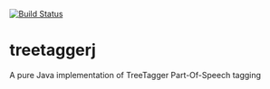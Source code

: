[![Build Status](https://travis-ci.org/dcram/treetaggerj.svg?branch=master)](https://travis-ci.org/dcram/treetaggerj)

# treetaggerj

A pure Java implementation of TreeTagger Part-Of-Speech tagging
